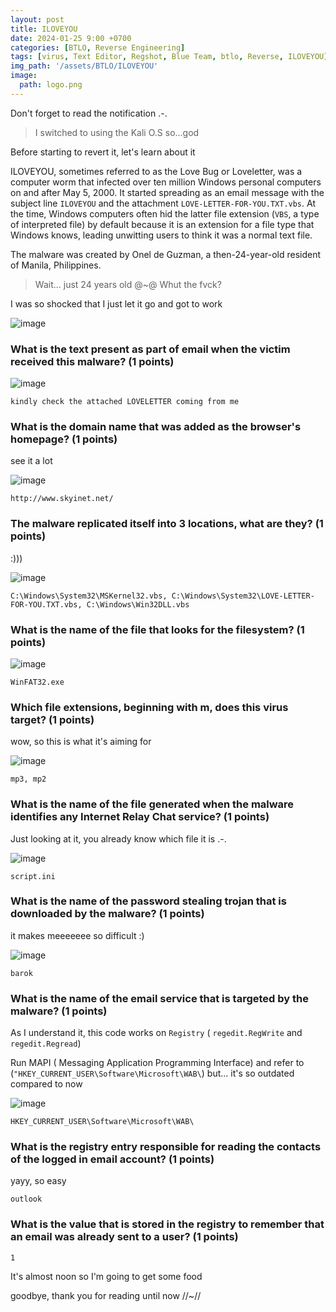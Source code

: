 ```yaml
---
layout: post
title: ILOVEYOU 
date: 2024-01-25 9:00 +0700
categories: [BTLO, Reverse Engineering]
tags: [virus, Text Editor, Regshot, Blue Team, btlo, Reverse, ILOVEYOU]     # TAG names should always be lowercase
img_path: '/assets/BTLO/ILOVEYOU'
image: 
  path: logo.png
--- 
```


Don't forget to read the notification .-. 
> I switched to using the Kali O.S so...god

Before starting to revert it, let's learn about it

ILOVEYOU, sometimes referred to as the Love Bug or Loveletter, was a computer worm that infected over ten million Windows personal computers on and after May 5, 2000. It started spreading as an email message with the subject line `ILOVEYOU` and the attachment `LOVE-LETTER-FOR-YOU.TXT.vbs`. At the time, Windows computers often hid the latter file extension (`VBS`, a type of interpreted file) by default because it is an extension for a file type that Windows knows, leading unwitting users to think it was a normal text file.

The malware was created by Onel de Guzman, a then-24-year-old resident of Manila, Philippines.
>Wait... just 24 years old @~@ Whut the fvck?

I was so shocked that I just let it go and got to work

![image](https://github.com/zs0b/zs0b.github.io/assets/118095276/d6c696d6-75e5-4095-9c61-99194c710838)

### What is the text present as part of email when the victim received this malware? (1 points)

![image](https://github.com/zs0b/zs0b.github.io/assets/118095276/90fecaf9-6468-4c77-8274-62dd991fcb8c)

`kindly check the attached LOVELETTER coming from me`

### What is the domain name that was added as the browser's homepage? (1 points)

see it a lot 

![image](https://github.com/zs0b/zs0b.github.io/assets/118095276/533763f7-851c-4fac-b6cd-39da65aedb4a)

`http://www.skyinet.net/`

### The malware replicated itself into 3 locations, what are they? (1 points)

:)))

![image](https://github.com/zs0b/zs0b.github.io/assets/118095276/924c667f-b24c-414a-a30c-b46cd318066b)

`C:\Windows\System32\MSKernel32.vbs, C:\Windows\System32\LOVE-LETTER-FOR-YOU.TXT.vbs, C:\Windows\Win32DLL.vbs` 

### What is the name of the file that looks for the filesystem? (1 points)

![image](https://github.com/zs0b/zs0b.github.io/assets/118095276/fab8f8af-e83c-4a09-a2e3-b65d1ad89eaf)

`WinFAT32.exe`

### Which file extensions, beginning with m, does this virus target? (1 points)

wow, so this is what it's aiming for

![image](https://github.com/zs0b/zs0b.github.io/assets/118095276/0483262e-f854-4191-a554-59cfe3365af7)

`mp3, mp2`

### What is the name of the file generated when the malware identifies any Internet Relay Chat service? (1 points)

Just looking at it, you already know which file it is .-.

![image](https://github.com/zs0b/zs0b.github.io/assets/118095276/d4374285-5ddf-4b01-be7c-011e98eaa3e2)

`script.ini`

### What is the name of the password stealing trojan that is downloaded by the malware? (1 points)

it makes meeeeeee so difficult :)

![image](https://github.com/zs0b/zs0b.github.io/assets/118095276/99f86b05-e198-4b65-9638-587879d2b025)

`barok`

### What is the name of the email service that is targeted by the malware? (1 points)

As I understand it, this code works on `Registry` ( `regedit.RegWrite` and `regedit.Regread`)

Run MAPI ( Messaging Application Programming Interface) and refer to (`"HKEY_CURRENT_USER\Software\Microsoft\WAB\`) but... it's so outdated compared to now 

![image](https://github.com/zs0b/zs0b.github.io/assets/118095276/85c736c0-76f0-4d52-8a54-f83ad5442c2e)

`HKEY_CURRENT_USER\Software\Microsoft\WAB\`

### What is the registry entry responsible for reading the contacts of the logged in email account? (1 points)

yayy, so easy

`outlook`

### What is the value that is stored in the registry to remember that an email was already sent to a user? (1 points)

`1`

It's almost noon so I'm going to get some food

goodbye, thank you for reading until now //~//

